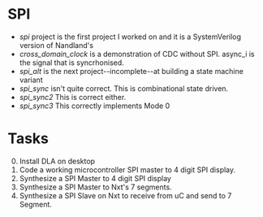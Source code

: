 # SPI
- *spi* project is the first project I worked on and it is a SystemVerilog version of Nandland's
- *cross_domain_clock* is a demonstration of CDC without SPI. async_i is the signal that is syncrhonised.
- *spi_alt* is the next project--incomplete--at building a state machine variant
- *spi_sync* isn't quite correct. This is combinational state driven.
- *spi_sync2* This is correct either.
- *spi_sync3* This correctly implements Mode 0


# Tasks
0) Install DLA on desktop
1) Code a working microcontroller SPI master to 4 digit SPI display.
2) Synthesize a SPI Master to 4 digit SPI display
3) Synthesize a SPI Master to Nxt's 7 segments.
4) Synthesize a SPI Slave on Nxt to receive from uC and send to 7 Segment.